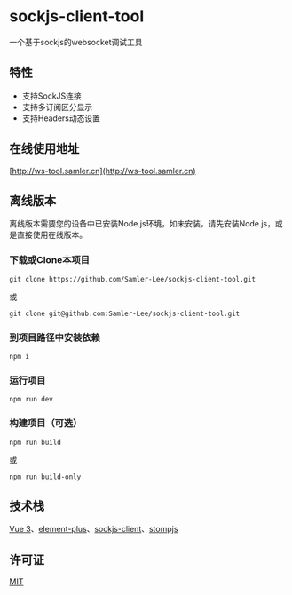 # sockjs-client-tool
一个基于sockjs的websocket调试工具

## 特性
- 支持SockJS连接
- 支持多订阅区分显示
- 支持Headers动态设置

## 在线使用地址
[http://ws-tool.samler.cn](http://ws-tool.samler.cn)

## 离线版本
离线版本需要您的设备中已安装Node.js环境，如未安装，请先安装Node.js，或是直接使用在线版本。

### 下载或Clone本项目
```shell
git clone https://github.com/Samler-Lee/sockjs-client-tool.git
```
或
```shell
git clone git@github.com:Samler-Lee/sockjs-client-tool.git
```

### 到项目路径中安装依赖
```shell
npm i
```

### 运行项目
```shell
npm run dev
```

### 构建项目（可选）
```shell
npm run build
```
或
```shell
npm run build-only
```

## 技术栈
[Vue 3](https://vuejs.org)、[element-plus](https://element-plus.org/)、[sockjs-client](https://github.com/sockjs/sockjs-client)、[stompjs](https://github.com/jmesnil/stomp-websocket)

## 许可证
[MIT](https://opensource.org/licenses/MIT)